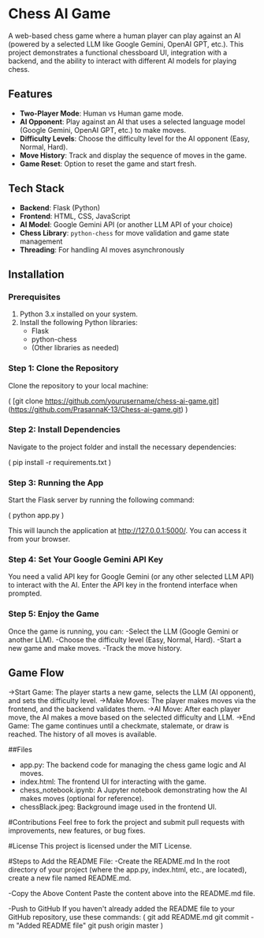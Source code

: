 # Chess AI Game

A web-based chess game where a human player can play against an AI (powered by a selected LLM like Google Gemini, OpenAI GPT, etc.). This project demonstrates a functional chessboard UI, integration with a backend, and the ability to interact with different AI models for playing chess.

## Features

- **Two-Player Mode**: Human vs Human game mode.
- **AI Opponent**: Play against an AI that uses a selected language model (Google Gemini, OpenAI GPT, etc.) to make moves.
- **Difficulty Levels**: Choose the difficulty level for the AI opponent (Easy, Normal, Hard).
- **Move History**: Track and display the sequence of moves in the game.
- **Game Reset**: Option to reset the game and start fresh.

## Tech Stack

- **Backend**: Flask (Python)
- **Frontend**: HTML, CSS, JavaScript
- **AI Model**: Google Gemini API (or another LLM API of your choice)
- **Chess Library**: `python-chess` for move validation and game state management
- **Threading**: For handling AI moves asynchronously

## Installation

### Prerequisites

1. Python 3.x installed on your system.
2. Install the following Python libraries:
    - Flask
    - python-chess
    - (Other libraries as needed)

### Step 1: Clone the Repository

Clone the repository to your local machine:

(
[git clone https://github.com/yourusername/chess-ai-game.git] (https://github.com/PrasannaK-13/Chess-ai-game.git)
)

### Step 2: Install Dependencies
Navigate to the project folder and install the necessary dependencies:

(
pip install -r requirements.txt
)

### Step 3: Running the App
Start the Flask server by running the following command:

(
python app.py
)

This will launch the application at http://127.0.0.1:5000/. You can access it from your browser.

### Step 4: Set Your Google Gemini API Key
You need a valid API key for Google Gemini (or any other selected LLM API) to interact with the AI. Enter the API key in the frontend interface when prompted.

### Step 5: Enjoy the Game
Once the game is running, you can:
-Select the LLM (Google Gemini or another LLM).
-Choose the difficulty level (Easy, Normal, Hard).
-Start a new game and make moves.
-Track the move history.

## Game Flow
->Start Game: The player starts a new game, selects the LLM (AI opponent), and sets the difficulty level.
->Make Moves: The player makes moves via the frontend, and the backend validates them.
->AI Move: After each player move, the AI makes a move based on the selected difficulty and LLM.
->End Game: The game continues until a checkmate, stalemate, or draw is reached. The history of all moves is available.

##Files
- app.py: The backend code for managing the chess game logic and AI moves.
- index.html: The frontend UI for interacting with the game.
- chess_notebook.ipynb: A Jupyter notebook demonstrating how the AI makes moves (optional for reference).
- chessBlack.jpeg: Background image used in the frontend UI.

#Contributions
Feel free to fork the project and submit pull requests with improvements, new features, or bug fixes.

#License
This project is licensed under the MIT License.

#Steps to Add the README File:
-Create the README.md
In the root directory of your project (where the app.py, index.html, etc., are located), create a new file named README.md.

-Copy the Above Content
Paste the content above into the README.md file.

-Push to GitHub
If you haven't already added the README file to your GitHub repository, use these commands:
(
git add README.md
git commit -m "Added README file"
git push origin master
)
